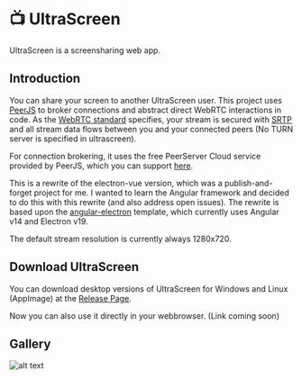 # 📺 UltraScreen
UltraScreen is a screensharing web app.

## Introduction
You can share your screen to another UltraScreen user. This project uses [PeerJS](https://peerjs.com/) to broker connections and abstract direct WebRTC interactions in code. As the [WebRTC standard](https://datatracker.ietf.org/doc/html/rfc8831) specifies, your stream is secured with [SRTP](https://datatracker.ietf.org/doc/html/rfc3711) and all stream data flows between you and your connected peers (No TURN server is specified in ultrascreen).

For connection brokering, it uses the free PeerServer Cloud service provided by PeerJS, which you can support [here](https://opencollective.com/peer).

This is a rewrite of the electron-vue version, which was a publish-and-forget project for me. I wanted to learn the Angular framework and decided to do this with this rewrite (and also address open issues).  The rewrite is based upon the [angular-electron](https://github.com/maximegris/angular-electron) template, which currently uses Angular v14 and Electron v19.

The default stream resolution is currently always 1280x720.

## Download UltraScreen
You can download desktop versions of UltraScreen for Windows and Linux (AppImage) at the [Release Page](https://github.com/w3yden/ultrascreen/releases).

Now you can also use it directly in your webbrowser. (Link coming soon)
## Gallery

![alt text](https://github.com/w3yden/ultrascreen/blob/main/screenshots/Preview.png "")